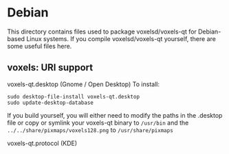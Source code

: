 
Debian
====================
This directory contains files used to package voxelsd/voxels-qt
for Debian-based Linux systems. If you compile voxelsd/voxels-qt yourself, there are some useful files here.

## voxels: URI support ##


voxels-qt.desktop  (Gnome / Open Desktop)
To install:

	sudo desktop-file-install voxels-qt.desktop
	sudo update-desktop-database

If you build yourself, you will either need to modify the paths in
the .desktop file or copy or symlink your voxels-qt binary to `/usr/bin`
and the `../../share/pixmaps/voxels128.png` to `/usr/share/pixmaps`

voxels-qt.protocol (KDE)


